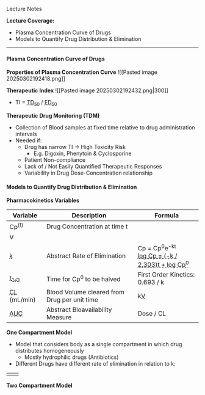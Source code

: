 Lecture Notes

**Lecture Coverage:**
- Plasma Concentration Curve of Drugs
- Models to Quantify Drug Distribution & Elimination

---
#### **Plasma Concentration Curve of Drugs**
**Properties of Plasma Concentration Curve**
![[Pasted image 20250302192418.png]]


**Therapeutic Index**
![[Pasted image 20250302192432.png|300]]
- TI = <abbr Title="Toxic Dose in 50% Population">TD<sub>50</sub></abbr> / <abbr Title="Effective Dose in 50% Population">ED<sub>50</sub></abbr>


**Therapeutic Drug Monitoring (TDM)**
- Collection of Blood samples at fixed time relative to drug administration intervals
- Needed if:
	- Drug has narrow TI → High Toxicity Risk
		- E.g. Digoxin, Phenytoin & Cyclosporine
	- Patient Non-compliance
	- Lack of / Not Easily Quantified Therapeutic Responses
	- Variability in Drug Dose-Concentration relationship


#### **Models to Quantify Drug Distribution & Elimination**
**Pharmacokinetics Variables**

| Variable                                       | Description                                  | Formula                                                                                                                                        |
| ---------------------------------------------- | -------------------------------------------- | ---------------------------------------------------------------------------------------------------------------------------------------------- |
| Cp<sup>(t)</sup>                               | Drug Concentration at time t                 |                                                                                                                                                |
| V                                              |                                              |                                                                                                                                                |
| <abbr Title="">k</abbr>                        | Abstract Rate of Elimination                 | Cp = Cp<sup>0</sup>e<sup>-kt</sup><br><abbr Title="Logarithm Form (Straight Line Equation)">log Cp = (-k / 2.303)t + log Cp<sup>0</sup></abbr> |
| <abbr Title="Half-Life">t<sub>1/2</sub></abbr> | Time for Cp<sup>0</sup> to be halved         | First Order Kinetics: 0.693 / k                                                                                                                |
| <abbr Title="Clearance">CL</abbr> (mL/min)     | Blood Volume cleared from Drug per unit time | k<abbr Title="Volume of Distribution">V</abbr>                                                                                                 |
| <abbr Title="Area Under Curve">AUC             | Abstract Bioavailability Measure             | Dose / CL                                                                                                                                      |

**One Compartment Model**
- Model that considers body as a single compartment in which drug distributes homogeneously
	- Mostly hydrophilic drugs (Antibiotics)
- Different Drugs have different rate of elimination in relation to k:

|     |     |
| --- | --- |
|     |     |


**Two Compartment Model**
